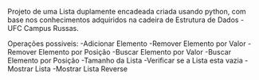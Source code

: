 Projeto de uma Lista duplamente encadeada criada usando python, com base nos conhecimentos adquiridos na cadeira de Estrutura de Dados - UFC Campus Russas.

Operações possiveis:
  -Adicionar Elemento
  -Remover Elemento por Valor
  -Remover Elemento por Posição
  -Buscar Elemento por Valor
  -Buscar Elemento por Posição
  -Tamanho da Lista
  -Verificar se a Lista esta vazia
  -Mostrar Lista
  -Mostrar Lista Reverse
